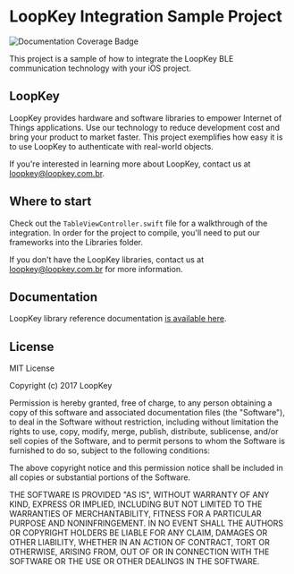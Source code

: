 # LoopKey Integration Sample Project

![Documentation Coverage Badge](https://loopce.github.io/loopkey-sample-ios/badge.svg)

This project is a sample of how to integrate the LoopKey BLE communication technology with your iOS project.

## LoopKey

LoopKey provides hardware and software libraries to empower Internet of Things applications. Use our technology
to reduce development cost and bring your product to market faster. This project exemplifies how easy it is to use
LoopKey to authenticate with real-world objects.

If you're interested in learning more about LoopKey, contact us at loopkey@loopkey.com.br.

## Where to start

Check out the `TableViewController.swift` file for a walkthrough of the integration. In order for the project to
compile, you'll need to put our frameworks into the Libraries folder.

If you don't have the LoopKey libraries, contact us at loopkey@loopkey.com.br for more information.

## Documentation

LoopKey library reference documentation [is available here](https://loopce.github.io/loopkey-sample-ios).

## License

MIT License

Copyright (c) 2017 LoopKey

Permission is hereby granted, free of charge, to any person obtaining a copy of this software and associated
documentation files (the "Software"), to deal in the Software without restriction, including without limitation
the rights to use, copy, modify, merge, publish, distribute, sublicense, and/or sell copies of the Software,
and to permit persons to whom the Software is furnished to do so, subject to the following conditions:

The above copyright notice and this permission notice shall be included in all copies or substantial portions
of the Software.

THE SOFTWARE IS PROVIDED "AS IS", WITHOUT WARRANTY OF ANY KIND, EXPRESS OR IMPLIED, INCLUDING BUT NOT LIMITED TO THE
WARRANTIES OF MERCHANTABILITY, FITNESS FOR A PARTICULAR PURPOSE AND NONINFRINGEMENT. IN NO EVENT SHALL THE AUTHORS
OR COPYRIGHT HOLDERS BE LIABLE FOR ANY CLAIM, DAMAGES OR OTHER LIABILITY, WHETHER IN AN ACTION OF CONTRACT, TORT OR
OTHERWISE, ARISING FROM, OUT OF OR IN CONNECTION WITH THE SOFTWARE OR THE USE OR OTHER DEALINGS IN THE SOFTWARE.
